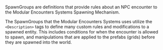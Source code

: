 SpawnGroups are definitions that provide rules about an NPC encounter to the Modular Encounters Systems Spawning Mechanism.

The SpawnGroups that the Modular Encounters Systems uses utilize the `<Description>` tags to define many custom rules and modifications to a spawned entity. This includes conditions for when the encounter is allowed to spawn, and manipulations that are applied to the prefabs (grids) before they are spawned into the world.

